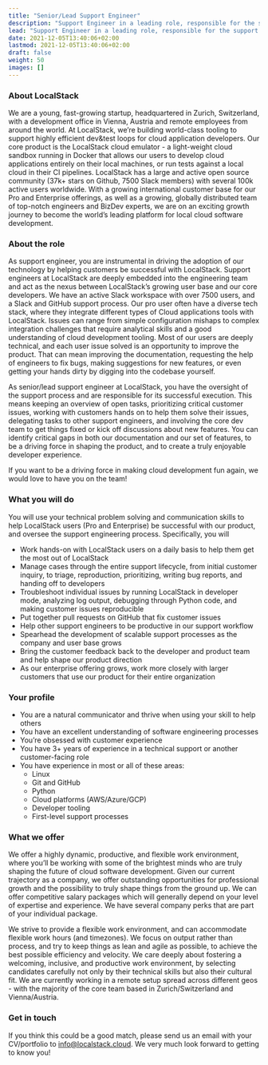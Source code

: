 ```yaml
---
title: "Senior/Lead Support Engineer"
description: "Support Engineer in a leading role, responsible for the support process and its successful execution."
lead: "Support Engineer in a leading role, responsible for the support process and its successful execution."
date: 2021-12-05T13:40:06+02:00
lastmod: 2021-12-05T13:40:06+02:00
draft: false
weight: 50
images: []
---
```


### About LocalStack

We are a young, fast-growing startup, headquartered in Zurich, Switzerland, with a development office in Vienna, Austria and remote employees from around the world. At LocalStack, we’re building world-class tooling to support highly efficient dev&test loops for cloud application developers. Our core product is the LocalStack cloud emulator - a light-weight cloud sandbox running in Docker that allows our users to develop cloud applications entirely on their local machines, or run tests against a local cloud in their CI pipelines. LocalStack has a large and active open source community (37k+ stars on Github, 7500 Slack members) with several 100k active users worldwide. With a growing international customer base for our Pro and Enterprise offerings, as well as a growing, globally distributed team of top-notch engineers and BizDev experts, we are on an exciting growth journey to become the world’s leading platform for local cloud software development.

### About the role

As support engineer, you are instrumental in driving the adoption of our technology by helping customers be successful with LocalStack. Support engineers at LocalStack are deeply embedded into the engineering team and act as the nexus between LocalStack’s growing user base and our core developers. We have an active Slack workspace with over 7500 users, and a Slack and GitHub support process. Our pro user often have a diverse tech stack, where they integrate different types of Cloud applications tools with LocalStack. Issues can range from simple configuration mishaps to complex integration challenges that require analytical skills and a good understanding of cloud development tooling. Most of our users are deeply technical, and each user issue solved is an opportunity to improve the product. That can mean improving the documentation, requesting the help of engineers to fix bugs, making suggestions for new features, or even getting your hands dirty by digging into the codebase yourself.

As senior/lead support engineer at LocalStack, you have the oversight of the support process and are responsible for its successful execution. This means keeping an overview of open tasks, prioritizing critical customer issues, working with customers hands on to help them solve their issues, delegating tasks to other support engineers, and involving the core dev team to get things fixed or kick off discussions about new features. You can identify critical gaps in both our documentation and our set of features, to be a driving force in shaping the product, and to create a truly enjoyable developer experience.

If you want to be a driving force in making cloud development fun again, we would love to have you on the team!

### What you will do

You will use your technical problem solving and communication skills to help LocalStack users (Pro and Enterprise) be successful with our product, and oversee the support engineering process. Specifically, you will

* Work hands-on with LocalStack users on a daily basis to help them get the most out of LocalStack
* Manage cases through the entire support lifecycle, from initial customer inquiry, to triage, reproduction, prioritizing, writing bug reports, and handing off to developers
* Troubleshoot individual issues by running LocalStack in developer mode, analyzing log output, debugging through Python code, and making customer issues reproducible
* Put together pull requests on GitHub that fix customer issues
* Help other support engineers to be productive in our support workflow
* Spearhead the development of scalable support processes as the company and user base grows
* Bring the customer feedback back to the developer and product team and help shape our product direction
* As our enterprise offering grows, work more closely with larger customers that use our product for their entire organization


### Your profile

* You are a natural communicator and thrive when using your skill to help others
* You have an excellent understanding of software engineering processes
* You’re obsessed with customer experience
* You have 3+ years of experience in a technical support or another customer-facing role
* You have experience in most or all of these areas:
  * Linux
  * Git and GitHub
  * Python
  * Cloud platforms (AWS/Azure/GCP)
  * Developer tooling
  * First-level support processes


### What we offer

We offer a highly dynamic, productive, and flexible work environment, where you’ll be working with some of the brightest minds who are truly shaping the future of cloud software development. Given our current trajectory as a company, we offer outstanding opportunities for professional growth and the possibility to truly shape things from the ground up. We can offer competitive salary packages which will generally depend on your level of expertise and experience. We have several company perks that are part of your individual package.

We strive to provide a flexible work environment, and can accommodate flexible work hours (and timezones). We focus on output rather than process, and try to keep things as lean and agile as possible, to achieve the best possible efficiency and velocity. We care deeply about fostering a welcoming, inclusive, and productive work environment, by selecting candidates carefully not only by their technical skills but also their cultural fit. We are currently working in a remote setup spread across different geos - with the majority of the core team based in Zurich/Switzerland and Vienna/Austria.

### Get in touch

If you think this could be a good match, please send us an email with your CV/portfolio to info@localstack.cloud.
We very much look forward to getting to know you!
